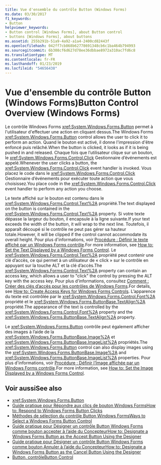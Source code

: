```yaml
---
title: Vue d'ensemble du contrôle Button (Windows Forms)
ms.date: 03/30/2017
f1_keywords:
- Button
helpviewer_keywords:
- Button control [Windows Forms], about Button control
- buttons [Windows Forms], about buttons
ms.assetid: 255b291b-51a9-4a92-a1a4-2400cd82443f
ms.openlocfilehash: 042ff7cb868b62778691348cb6c1ba464b794993
ms.sourcegitcommit: 6b308cf6d627d78ee36dbbae8972a310ac7fd6c8
ms.translationtype: MT
ms.contentlocale: fr-FR
ms.lasthandoff: 01/23/2019
ms.locfileid: "54656438"
---
```

# <a name="button-control-overview-windows-forms"></a><span data-ttu-id="b1143-102">Vue d'ensemble du contrôle Button (Windows Forms)</span><span class="sxs-lookup"><span data-stu-id="b1143-102">Button Control Overview (Windows Forms)</span></span>
<span data-ttu-id="b1143-103">Le contrôle Windows Forms <xref:System.Windows.Forms.Button> permet à l'utilisateur d'effectuer une action en cliquant dessus.</span><span class="sxs-lookup"><span data-stu-id="b1143-103">The Windows Forms <xref:System.Windows.Forms.Button> control allows the user to click it to perform an action.</span></span> <span data-ttu-id="b1143-104">Quand le bouton est activé, il donne l'impression d'être enfoncé puis relâché.</span><span class="sxs-lookup"><span data-stu-id="b1143-104">When the button is clicked, it looks as if it is being pushed in and released.</span></span> <span data-ttu-id="b1143-105">Chaque fois que l’utilisateur clique sur un bouton, le <xref:System.Windows.Forms.Control.Click> Gestionnaire d’événements est appelé.</span><span class="sxs-lookup"><span data-stu-id="b1143-105">Whenever the user clicks a button, the <xref:System.Windows.Forms.Control.Click> event handler is invoked.</span></span> <span data-ttu-id="b1143-106">Vous placez le code dans le <xref:System.Windows.Forms.Control.Click> Gestionnaire d’événements pour exécuter toute action que vous choisissez.</span><span class="sxs-lookup"><span data-stu-id="b1143-106">You place code in the <xref:System.Windows.Forms.Control.Click> event handler to perform any action you choose.</span></span>  
  
 <span data-ttu-id="b1143-107">Le texte affiché sur le bouton est contenu dans le <xref:System.Windows.Forms.Control.Text%2A> propriété.</span><span class="sxs-lookup"><span data-stu-id="b1143-107">The text displayed on the button is contained in the <xref:System.Windows.Forms.Control.Text%2A> property.</span></span> <span data-ttu-id="b1143-108">Si votre texte dépasse la largeur du bouton, il encapsule à la ligne suivante.</span><span class="sxs-lookup"><span data-stu-id="b1143-108">If your text exceeds the width of the button, it will wrap to the next line.</span></span> <span data-ttu-id="b1143-109">Toutefois, il apparaît découpé si le contrôle ne peut pas gérer sa hauteur totale.</span><span class="sxs-lookup"><span data-stu-id="b1143-109">However, it will be clipped if the control cannot accommodate its overall height.</span></span> <span data-ttu-id="b1143-110">Pour plus d'informations, voir [Procédure : Définir le texte affiché par un Windows Forms contrôle](../../../../docs/framework/winforms/controls/how-to-set-the-text-displayed-by-a-windows-forms-control.md).</span><span class="sxs-lookup"><span data-stu-id="b1143-110">For more information, see [How to: Set the Text Displayed by a Windows Forms Control](../../../../docs/framework/winforms/controls/how-to-set-the-text-displayed-by-a-windows-forms-control.md).</span></span> <span data-ttu-id="b1143-111">Le <xref:System.Windows.Forms.Control.Text%2A> propriété peut contenir une clé d’accès, ce qui permet à un utilisateur de « click » sur le contrôle en appuyant sur la touche ALT et la clé d’accès.</span><span class="sxs-lookup"><span data-stu-id="b1143-111">The <xref:System.Windows.Forms.Control.Text%2A> property can contain an access key, which allows a user to "click" the control by pressing the ALT key with the access key.</span></span> <span data-ttu-id="b1143-112">Pour plus d’informations, consultez [Comment : Créer des clés d’accès pour les contrôles de Windows Forms](../../../../docs/framework/winforms/controls/how-to-create-access-keys-for-windows-forms-controls.md).</span><span class="sxs-lookup"><span data-stu-id="b1143-112">For details, see [How to: Create Access Keys for Windows Forms Controls](../../../../docs/framework/winforms/controls/how-to-create-access-keys-for-windows-forms-controls.md).</span></span> <span data-ttu-id="b1143-113">L’apparence du texte est contrôlée par le <xref:System.Windows.Forms.Control.Font%2A> propriété et le <xref:System.Windows.Forms.ButtonBase.TextAlign%2A> propriété.</span><span class="sxs-lookup"><span data-stu-id="b1143-113">The appearance of the text is controlled by the <xref:System.Windows.Forms.Control.Font%2A> property and the <xref:System.Windows.Forms.ButtonBase.TextAlign%2A> property.</span></span>  
  
 <span data-ttu-id="b1143-114">Le <xref:System.Windows.Forms.Button> contrôle peut également afficher des images à l’aide de la <xref:System.Windows.Forms.ButtonBase.Image%2A> et <xref:System.Windows.Forms.ButtonBase.ImageList%2A> propriétés.</span><span class="sxs-lookup"><span data-stu-id="b1143-114">The <xref:System.Windows.Forms.Button> control can also display images using the <xref:System.Windows.Forms.ButtonBase.Image%2A> and <xref:System.Windows.Forms.ButtonBase.ImageList%2A> properties.</span></span> <span data-ttu-id="b1143-115">Pour plus d'informations, voir [Procédure : Définir l’Image affichée par un Windows Forms contrôle](../../../../docs/framework/winforms/controls/how-to-set-the-image-displayed-by-a-windows-forms-control.md).</span><span class="sxs-lookup"><span data-stu-id="b1143-115">For more information, see [How to: Set the Image Displayed by a Windows Forms Control](../../../../docs/framework/winforms/controls/how-to-set-the-image-displayed-by-a-windows-forms-control.md).</span></span>  
  
## <a name="see-also"></a><span data-ttu-id="b1143-116">Voir aussi</span><span class="sxs-lookup"><span data-stu-id="b1143-116">See also</span></span>
- <xref:System.Windows.Forms.Button>
- [<span data-ttu-id="b1143-117">Guide pratique pour Répondre aux clics de bouton Windows Forms</span><span class="sxs-lookup"><span data-stu-id="b1143-117">How to: Respond to Windows Forms Button Clicks</span></span>](../../../../docs/framework/winforms/controls/how-to-respond-to-windows-forms-button-clicks.md)
- [<span data-ttu-id="b1143-118">Méthodes de sélection du contrôle Button Windows Forms</span><span class="sxs-lookup"><span data-stu-id="b1143-118">Ways to Select a Windows Forms Button Control</span></span>](../../../../docs/framework/winforms/controls/ways-to-select-a-windows-forms-button-control.md)
- [<span data-ttu-id="b1143-119">Guide pratique pour Désigner un contrôle Button Windows Forms comme bouton accepter à l’aide du Concepteur</span><span class="sxs-lookup"><span data-stu-id="b1143-119">How to: Designate a Windows Forms Button as the Accept Button Using the Designer</span></span>](../../../../docs/framework/winforms/controls/designate-a-wf-button-as-the-accept-button-using-the-designer.md)
- [<span data-ttu-id="b1143-120">Guide pratique pour Désigner un contrôle Button Windows Forms comme bouton Annuler à l’aide du Concepteur</span><span class="sxs-lookup"><span data-stu-id="b1143-120">How to: Designate a Windows Forms Button as the Cancel Button Using the Designer</span></span>](../../../../docs/framework/winforms/controls/designate-a-wf-button-as-the-cancel-button-using-the-designer.md)
- [<span data-ttu-id="b1143-121">Button, contrôle</span><span class="sxs-lookup"><span data-stu-id="b1143-121">Button Control</span></span>](../../../../docs/framework/winforms/controls/button-control-windows-forms.md)
